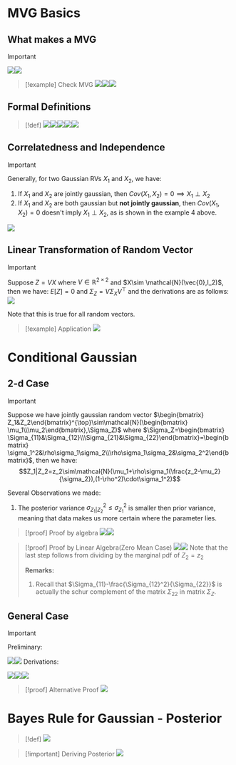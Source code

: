 # MVG Basics
## What makes a MVG
> [!important]
> ![](1_Multivariable_Gaussian.assets/image-20240216124928962.png)![](1_Multivariable_Gaussian.assets/image-20240202202846309.png)

> [!example] Check MVG
> ![](1_Multivariable_Gaussian.assets/image-20240202202945458.png)![](1_Multivariable_Gaussian.assets/image-20240202204448181.png)![](1_Multivariable_Gaussian.assets/image-20240202204459308.png)



## Formal Definitions
> [!def]
> ![](1_Multivariable_Gaussian.assets/image-20240318170856892.png)![](1_Multivariable_Gaussian.assets/image-20240318170906864.png)![](1_Multivariable_Gaussian.assets/image-20240318170914807.png)![](1_Multivariable_Gaussian.assets/image-20240318170922840.png)![](1_Multivariable_Gaussian.assets/image-20240318170929943.png)













## Correlatedness and  Independence
> [!important]
> Generally, for two Gaussian RVs $X_1$ and $X_2$, we have:
> 1. If $X_1$ and $X_2$ are jointly gaussian, then $Cov(X_1,X_2)=0\implies X_1\perp X_2$ 
> 2. If $X_1$ and $X_2$ are both gaussian but **not jointly gaussian**, then $Cov(X_1,X_2)=0$ doesn't imply $X_1\perp X_2$, as is shown in the example 4 above.
> 
> ![](1_Multivariable_Gaussian.assets/image-20240202204911653.png)


## Linear Transformation of Random Vector
> [!important]
> Suppose $Z=VX$ where $V\in \mathbb{R}^{2\times 2}$ and $X\sim \mathcal{N}(\vec{0},I_2)$, then we have: $E[Z]=0$ and $\Sigma_Z=V\Sigma_XV^{\top}$ and the derivations are as follows:
> ![](1_Multivariable_Gaussian.assets/image-20240202205844546.png)
> 
> Note that this is true for all random vectors.

> [!example] Application
> ![](1_Multivariable_Gaussian.assets/image-20240202205924738.png)



# Conditional Gaussian
## 2-d Case
> [!important]
> Suppose we have jointly gaussian random vector $\begin{bmatrix} Z_1&Z_2\end{bmatrix}^{\top}\sim\mathcal{N}(\begin{bmatrix} \mu_1\\\mu_2\end{bmatrix},\Sigma_Z)$ where $\Sigma_Z=\begin{bmatrix} \Sigma_{11}&\Sigma_{12}\\\Sigma_{21}&\Sigma_{22}\end{bmatrix}=\begin{bmatrix} \sigma_1^2&\rho\sigma_1\sigma_2\\\rho\sigma_1\sigma_2&\sigma_2^2\end{bmatrix}$, then we have:
> $$Z_1|Z_2=z_2\sim\mathcal{N}(\mu_1+\rho\sigma_1(\frac{z_2-\mu_2}{\sigma_2}),(1-\rho^2)\cdot\sigma_1^2)$$
> 
> Several Observations we made:
> 1. The posterior variance $\sigma_{Z_1|Z_2}^2\leq\sigma_{Z_1}^2$ is smaller then prior variance, meaning that data makes us more certain where the parameter lies.

> [!proof] Proof by algebra
> ![](1_Multivariable_Gaussian.assets/image-20240202210938022.png)![](1_Multivariable_Gaussian.assets/image-20240202211000153.png)

> [!proof] Proof by Linear Algebra(Zero Mean Case)
> ![](1_Multivariable_Gaussian.assets/image-20240202210904662.png)![](1_Multivariable_Gaussian.assets/image-20240202210909207.png)
> Note that the last step follows from dividing by the marginal pdf of $Z_2=z_2$
> 
> **Remarks:**
> 1. Recall that $\Sigma_{11}-\frac{\Sigma_{12}^2}{\Sigma_{22}}$ is actually the schur complement of the matrix $\Sigma_{22}$ in matrix $\Sigma_Z$.




## General Case
> [!important]
> Preliminary:
> 
> ![](1_Multivariable_Gaussian.assets/image-20240203111528178.png)![](1_Multivariable_Gaussian.assets/image-20240202192028129.png)
> Derivations:
> 
> ![](1_Multivariable_Gaussian.assets/image-20240202191958620.png)![](1_Multivariable_Gaussian.assets/image-20240202192007789.png)![](1_Multivariable_Gaussian.assets/image-20240202192014027.png)

> [!proof] Alternative Proof
> ![](1_Multivariable_Gaussian.assets/image-20240215191516433.png)



# Bayes Rule for Gaussian - Posterior
> [!def]
> ![](1_Multivariable_Gaussian.assets/image-20240215193655688.png)

> [!important] Deriving Posterior
> ![](1_Multivariable_Gaussian.assets/image-20240215193916860.png)



